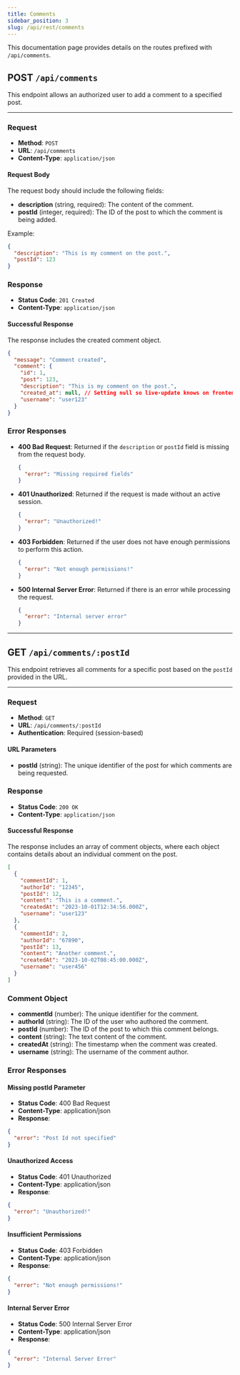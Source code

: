 ```yaml
---
title: Comments
sidebar_position: 3
slug: /api/rest/comments
---
```


This documentation page provides details on the routes prefixed with `/api/comments`.

## **POST** `/api/comments`

This endpoint allows an authorized user to add a comment to a specified post.

---

### Request

- **Method**: `POST`
- **URL**: `/api/comments`
- **Content-Type**: `application/json`

#### Request Body

The request body should include the following fields:

- **description** (string, required): The content of the comment.
- **postId** (integer, required): The ID of the post to which the comment is being added.

Example:

```json
{
  "description": "This is my comment on the post.",
  "postId": 123
}
```

### Response

- **Status Code**: `201 Created`
- **Content-Type**: `application/json`

#### Successful Response

The response includes the created comment object.

```json
{
  "message": "Comment created",
  "comment": {
    "id": 1,
    "post": 123,
    "description": "This is my comment on the post.",
    "created_at": null, // Setting null so live-update knows on frontend how to render new comment
    "username": "user123"
  }
}
```

### Error Responses

- **400 Bad Request**: Returned if the `description` or `postId` field is missing from the request body.

  ```json
  {
    "error": "Missing required fields"
  }
  ```

- **401 Unauthorized**: Returned if the request is made without an active session.

  ```json
  {
    "error": "Unauthorized!"
  }
  ```

- **403 Forbidden**: Returned if the user does not have enough permissions to perform this action.

  ```json
  {
    "error": "Not enough permissions!"
  }
  ```

- **500 Internal Server Error**: Returned if there is an error while processing the request.

  ```json
  {
    "error": "Internal server error"
  }
  ```

---

## **GET** `/api/comments/:postId`

This endpoint retrieves all comments for a specific post based on the `postId` provided in the URL.

---

### Request

- **Method**: `GET`
- **URL**: `/api/comments/:postId`
- **Authentication**: Required (session-based)

#### URL Parameters

- **postId** (string): The unique identifier of the post for which comments are being requested.

### Response

- **Status Code**: `200 OK`
- **Content-Type**: `application/json`

#### Successful Response

The response includes an array of comment objects, where each object contains details about an individual comment on the post.

```json
[
  {
    "commentId": 1,
    "authorId": "12345",
    "postId": 12,
    "content": "This is a comment.",
    "createdAt": "2023-10-01T12:34:56.000Z",
    "username": "user123"
  },
  {
    "commentId": 2,
    "authorId": "67890",
    "postId": 13,
    "content": "Another comment.",
    "createdAt": "2023-10-02T08:45:00.000Z",
    "username": "user456"
  }
]
```

### Comment Object

- **commentId** (number): The unique identifier for the comment.
- **authorId** (string): The ID of the user who authored the comment.
- **postId** (number): The ID of the post to which this comment belongs.
- **content** (string): The text content of the comment.
- **createdAt** (string): The timestamp when the comment was created.
- **username** (string): The username of the comment author.

### Error Responses

#### Missing postId Parameter

- **Status Code**: 400 Bad Request
- **Content-Type**: application/json
- **Response**:

```json
{
  "error": "Post Id not specified"
}
```

#### Unauthorized Access

- **Status Code**: 401 Unauthorized
- **Content-Type**: application/json
- **Response**:

```json
{
  "error": "Unauthorized!"
}
```

#### Insufficient Permissions

- **Status Code**: 403 Forbidden
- **Content-Type**: application/json
- **Response**:

```json
{
  "error": "Not enough permissions!"
}
```

#### Internal Server Error

- **Status Code**: 500 Internal Server Error
- **Content-Type**: application/json
- **Response**:

```json
{
  "error": "Internal Server Error"
}
```
